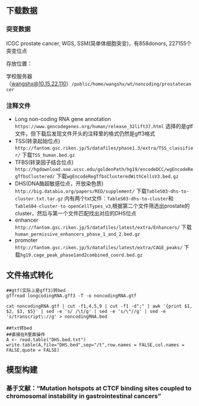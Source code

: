 

## 下载数据

### 突变数据

ICGC prostate cancer, WGS, SSM(简单体细胞突变)，有858donors, 227155个突变位点

存放位置：

学校服务器（wangshx@10.15.22.110）```/public/home/wangshx/wt/noncoding/prostatecancer```

### 注释文件

-  Long non-coding RNA gene annotation ```https://www.gencodegenes.org/human/release_32lift37.html``` 选择的是gtf文件，但下载后发现文件开头的注释里的格式仍然是gff3格式
- TSS(转录起始位点) ```http://fantom.gsc.riken.jp/5/datafiles/phase1.3/extra/TSS_classifier/``` 下载```TSS_human.bed.gz```
- TFBS(转录因子结合位点) ```http://hgdownload.soe.ucsc.edu/goldenPath/hg19/encodeDCC/wgEncodeRegTfbsClustered/``` 下载```wgEncodeRegTfbsClusteredWithCellsV3.bed.gz```
- DHS(DNA酶超敏感位点，开放染色质) ```http://big.databio.org/papers/RED/supplement/``` 下载```TableS03-dhs-to-cluster.txt.tar.gz``` 内有两个txt文件：```TableS03-dhs-to-cluster```和```TableS04-cluster-to-openCellTypes_v3```,根据第二个文件筛选出prostate的cluster，然后与第一个文件匹配找出对应的DHS位点
- enhancer ``` http://fantom.gsc.riken.jp/5/datafiles/latest/extra/Enhancers/``` 下载 ```human_permissive_enhancers_phase_1_and_2.bed.gz```
- promoter ```http://fantom.gsc.riken.jp/5/datafiles/latest/extra/CAGE_peaks/``` 下载```hg19.cage_peak_phase1and2combined_coord.bed.gz```

## 文件格式转化

```shell
##gtf(实际上是gff3)转bed
gffread longcodingRNA.gff3 -T -o noncodingRNA.gtf
 
cat noncodingRNA.gtf | cut -f1,4,5,9 | cut -f1 -d";" | awk '{print $1, $2, $3, $5}' | sed -e 's/ /\t/g' | sed -e 's/\"//g' | sed -e 's/transcript\://g' > noncodingRNA.bed 

##txt转bed
##直接在R里面操作
A <- read.table("DHS.bed.txt")
write.table(A,file="DHS.bed",sep="/t",row.names = FALSE,col.names = FALSE,quote = FALSE)

```

## 模型构建

### 基于文献：“Mutation hotspots at CTCF binding sites coupled to chromosomal instability in gastrointestinal cancers”


